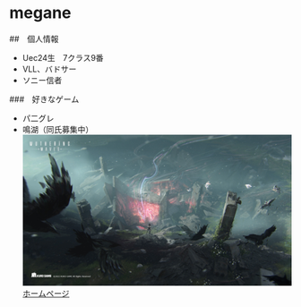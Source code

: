 # megane

##　個人情報
- Uec24生　7クラス9番
- VLL、バドサー
- ソニー信者

###　好きなゲーム
- パ二グレ
- 鳴湖（同氏募集中）
![](./wutheringwaves_galley1677249922248.jpeg)
[ホームページ](https://wutheringwaves.kurogames.com/jp/)


